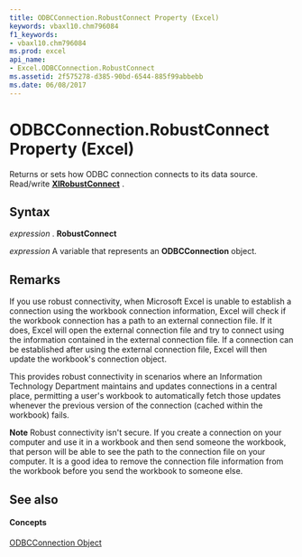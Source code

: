 ```yaml
---
title: ODBCConnection.RobustConnect Property (Excel)
keywords: vbaxl10.chm796084
f1_keywords:
- vbaxl10.chm796084
ms.prod: excel
api_name:
- Excel.ODBCConnection.RobustConnect
ms.assetid: 2f575278-d385-90bd-6544-885f99abbebb
ms.date: 06/08/2017
---
```



# ODBCConnection.RobustConnect Property (Excel)

Returns or sets how ODBC connection connects to its data source. Read/write  **[XlRobustConnect](Excel.XlRobustConnect.md)** .


## Syntax

 _expression_ . **RobustConnect**

 _expression_ A variable that represents an **ODBCConnection** object.


## Remarks

If you use robust connectivity, when Microsoft Excel is unable to establish a connection using the workbook connection information, Excel will check if the workbook connection has a path to an external connection file. If it does, Excel will open the external connection file and try to connect using the information contained in the external connection file. If a connection can be established after using the external connection file, Excel will then update the workbook's connection object. 

This provides robust connectivity in scenarios where an Information Technology Department maintains and updates connections in a central place, permitting a user's workbook to automatically fetch those updates whenever the previous version of the connection (cached within the workbook) fails. 




 **Note**  Robust connectivity isn't secure. If you create a connection on your computer and use it in a workbook and then send someone the workbook, that person will be able to see the path to the connection file on your computer. It is a good idea to remove the connection file information from the workbook before you send the workbook to someone else.


## See also


#### Concepts


[ODBCConnection Object](Excel.ODBCConnection.md)


